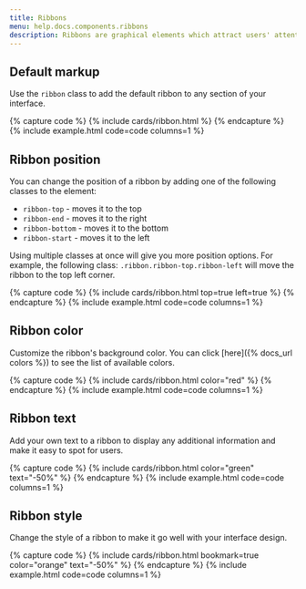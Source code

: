 ```yaml
---
title: Ribbons
menu: help.docs.components.ribbons
description: Ribbons are graphical elements which attract users' attention to a given element of an interface and make it stand out. 
---
```



## Default markup

Use the `ribbon` class to add the default ribbon to any section of your interface.   

{% capture code %}
{% include cards/ribbon.html %}
{% endcapture %}
{% include example.html code=code columns=1 %}


## Ribbon position

You can change the position of a ribbon by adding one of the following classes to the element:

- `ribbon-top` - moves it to the top
- `ribbon-end` - moves it to the right
- `ribbon-bottom` - moves it to the bottom
- `ribbon-start` - moves it to the left

Using multiple classes at once will give you more position options. For example, the following class: `.ribbon.ribbon-top.ribbon-left` will move the ribbon to the top left corner.

{% capture code %}
{% include cards/ribbon.html top=true left=true %}
{% endcapture %}
{% include example.html code=code columns=1 %}


## Ribbon color

Customize the ribbon's background color. You can click [here]({% docs_url colors %}) to see the list of available colors.

{% capture code %}
{% include cards/ribbon.html color="red" %}
{% endcapture %}
{% include example.html code=code columns=1 %}


## Ribbon text

Add your own text to a ribbon to display any additional information and make it easy to spot for users.

{% capture code %}
{% include cards/ribbon.html color="green" text="-50%" %}
{% endcapture %}
{% include example.html code=code columns=1 %}


## Ribbon style

Change the style of a ribbon to make it go well with your interface design. 

{% capture code %}
{% include cards/ribbon.html bookmark=true color="orange" text="-50%" %}
{% endcapture %}
{% include example.html code=code columns=1 %}
